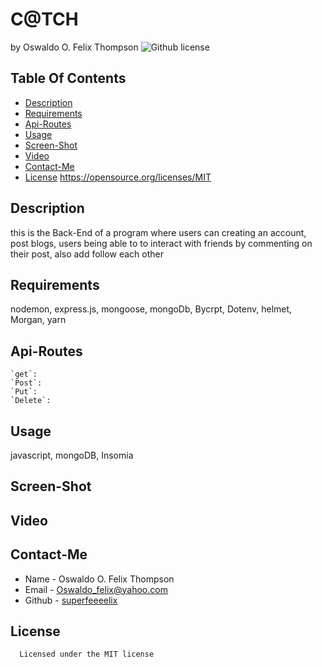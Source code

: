 # C@TCH
  by Oswaldo O. Felix Thompson
  ![Github license](https://img.shields.io/badge/license-MIT-blue.svg)
  ## Table Of Contents
  * [Description](#description)
  * [Requirements](#requirements)
  * [Api-Routes](#api-routes)
  * [Usage](#usage)
  * [Screen-Shot](#screen-shot)
  * [Video](#video)
  * [Contact-Me](#contact-me)
  * [License](#license)
    https://opensource.org/licenses/MIT
  ## Description
  this is the Back-End of a program where users can creating an account, post blogs, users being able to to interact
	with friends by commenting on their post, also add follow each other  
  ## Requirements
  nodemon, express.js, mongoose, mongoDb, Bycrpt, Dotenv, helmet, Morgan, yarn

  ## Api-Routes
	`get`:
	`Post`:
	`Put`:
	`Delete`:
  ## Usage
  javascript, mongoDB, Insomia

  ## Screen-Shot

  ## Video
  ## Contact-Me
  * Name - Oswaldo O. Felix Thompson
  * Email - Oswaldo_felix@yahoo.com
  * Github - [superfeeeelix](https://github.com/superfeeeelix/)
  
  ## License
      
      Licensed under the MIT license
